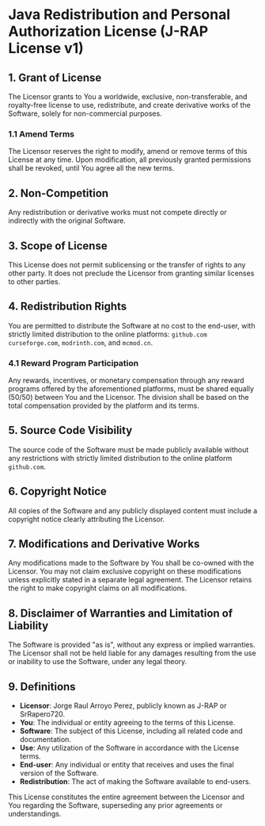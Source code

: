 # Java Redistribution and Personal Authorization License (J-RAP License v1)

## 1. Grant of License
The Licensor grants to You a worldwide, exclusive, non-transferable, and royalty-free license to use, redistribute, and create derivative works of the Software, solely for non-commercial purposes.

### 1.1 Amend Terms
The Licensor reserves the right to modify, amend or remove terms of this License at any time. Upon modification, all previously granted permissions shall be revoked, until You agree all the new terms.

## 2. Non-Competition
Any redistribution or derivative works must not compete directly or indirectly with the original Software.

## 3. Scope of License
This License does not permit sublicensing or the transfer of rights to any other party. It does not preclude the Licensor from granting similar licenses to other parties.

## 4. Redistribution Rights
You are permitted to distribute the Software at no cost to the end-user, with strictly limited distribution to the online platforms: `github.com` `curseforge.com`, `modrinth.com`, and `mcmod.cn`.

### 4.1 Reward Program Participation
Any rewards, incentives, or monetary compensation through any reward programs offered by the aforementioned platforms, must be shared equally (50/50) between You and the Licensor. The division shall be based on the total compensation provided by the platform and its terms.

## 5. Source Code Visibility
The source code of the Software must be made publicly available without any restrictions with strictly limited distribution to the online platform `github.com`.

## 6. Copyright Notice
All copies of the Software and any publicly displayed content must include a copyright notice clearly attributing the Licensor.

## 7. Modifications and Derivative Works
Any modifications made to the Software by You shall be co-owned with the Licensor. You may not claim exclusive copyright on these modifications unless explicitly stated in a separate legal agreement. The Licensor retains the right to make copyright claims on all modifications.

## 8. Disclaimer of Warranties and Limitation of Liability
The Software is provided "as is", without any express or implied warranties. The Licensor shall not be held liable for any damages resulting from the use or inability to use the Software, under any legal theory.

## 9. Definitions
- **Licensor**: Jorge Raul Arroyo Perez, publicly known as J-RAP or SrRapero720.
- **You**: The individual or entity agreeing to the terms of this License.
- **Software**: The subject of this License, including all related code and documentation.
- **Use**: Any utilization of the Software in accordance with the License terms.
- **End-user**: Any individual or entity that receives and uses the final version of the Software.
- **Redistribution**: The act of making the Software available to end-users.

This License constitutes the entire agreement between the Licensor and You regarding the Software, superseding any prior agreements or understandings.
